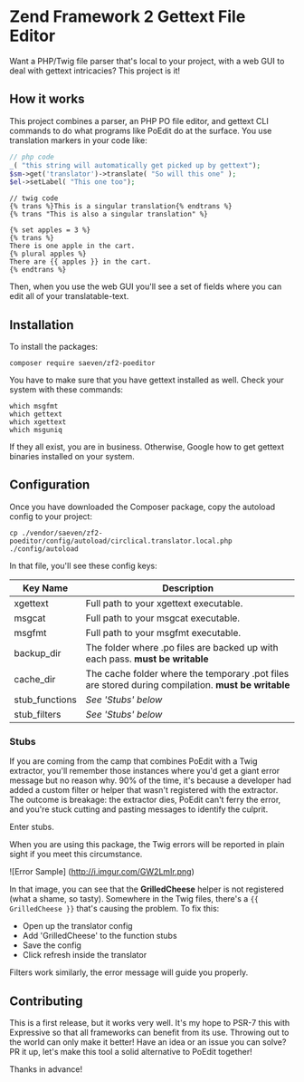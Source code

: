 # Zend Framework 2 Gettext File Editor

Want a PHP/Twig file parser that's local to your project, with a web GUI to deal with gettext intricacies?  This project is it!

## How it works

This project combines a parser, an PHP PO file editor, and gettext CLI commands to do what programs like PoEdit do at the surface. You use translation markers in your code like:

```php
// php code
_( "this string will automatically get picked up by gettext");
$sm->get('translator')->translate( "So will this one" );
$el->setLabel( "This one too");
```

```twig
// twig code
{% trans %}This is a singular translation{% endtrans %}
{% trans "This is also a singular translation" %}

{% set apples = 3 %}
{% trans %}
There is one apple in the cart.
{% plural apples %}
There are {{ apples }} in the cart.
{% endtrans %}
```

Then, when you use the web GUI you'll see a set of fields where you can edit all of your translatable-text.

## Installation

To install the packages:

    composer require saeven/zf2-poeditor

You have to make sure that you have gettext installed as well.  Check your system with these commands:

    which msgfmt
    which gettext
    which xgettext
    which msguniq

If they all exist, you are in business. Otherwise, Google how to get gettext binaries installed on your system.


## Configuration

Once you have downloaded the Composer package, copy the autoload config to your project:

    cp ./vendor/saeven/zf2-poeditor/config/autoload/circlical.translator.local.php ./config/autoload

In that file, you'll see these config keys:

| Key Name    | Description                               |
|-------------|-------------------------------------------|
| xgettext    | Full path to your xgettext executable.     |
| msgcat      | Full path to your msgcat executable.       |
| msgfmt      | Full path to your msgfmt executable.       |
| backup_dir  | The folder where .po files are backed up with each pass. **must be writable** |
| cache_dir   | The cache folder where the temporary .pot files are stored during compilation. **must be writable** |
| stub_functions | *See 'Stubs' below* |
| stub_filters | *See 'Stubs' below* |


### Stubs

If you are coming from the camp that combines PoEdit with a Twig extractor, you'll remember those instances where
you'd get a giant error message but no reason why.  90% of the time, it's because a developer had added a custom
filter or helper that wasn't registered with the extractor.  The outcome is breakage: the extractor dies, PoEdit can't
ferry the error, and you're stuck cutting and pasting messages to identify the culprit.

Enter stubs.

When you are using this package, the Twig errors will be reported in plain sight if you meet this circumstance.

![Error Sample]
(http://i.imgur.com/GW2LmIr.png)

In that image, you can see that the **GrilledCheese** helper is not registered (what a shame, so tasty).  Somewhere in the
Twig files, there's a `{{ GrilledCheese }}` that's causing the problem.  To fix this:

* Open up the translator config
* Add 'GrilledCheese' to the function stubs
* Save the config
* Click refresh inside the translator

Filters work similarly, the error message will guide you properly.


## Contributing

This is a first release, but it works very well.  It's my hope to PSR-7 this with Expressive so that all frameworks can
benefit from its use.  Throwing out to the world can only make it better!  Have an idea or an issue you can solve? PR it
up, let's make this tool a solid alternative to PoEdit together!

Thanks in advance!





